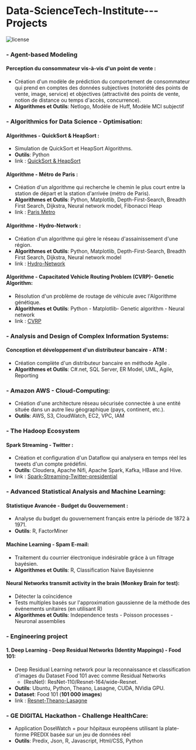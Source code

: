 # Data-ScienceTech-Institute---Projects 

<img src="https://camo.githubusercontent.com/32c83af1243e238fb9907c2b7f4c85003b9cf902/68747470733a2f2f696d672e736869656c64732e696f2f707970692f6c2f616e74697370616d2e737667" alt="license" data-canonical-src="https://img.shields.io/pypi/l/antispam.svg" style="max-width:100%;">

###	- Agent-based Modeling
#### Perception du consommateur vis-à-vis d'un point de vente :
  *	Création d'un modèle de prédiction du comportement de consommateur qui prend en comptes des données subjectives (notoriété des           points de vente, image, service) et objectives (attractivité des points de vente, notion de distance ou temps d'accès, concurrence).
  *	**Algorithmes et Outils**: Netlogo, Modèle de Huff, Modèle MCI subjectif

###	- Algorithmics for Data Science - Optimisation:
####	Algorithmes - QuickSort & HeapSort :
  *	Simulation de QuickSort et HeapSort Algorithms. 
  *	**Outils**: Python 
  * link : [QuickSort & HeapSort](https://github.com/BTajini/QuickSort-HeapSort-Algorithm)
  
####	Algorithme - Métro de Paris :
  *	Création d'un algorithme qui recherche le chemin le plus court entre la station de départ et la station d'arrivée (métro de Paris). 
  *	**Algorithmes et Outils**: Python, Matplotlib, Depth-First-Search, Breadth First Search, Dijkstra, Neural network model, Fibonacci Heap
  * link : [Paris Metro](https://github.com/BTajini/Paris-Metro-Project)

####	Algorithme - Hydro-Network :
  *	Création d'un algorithme qui gère le réseau d'assainissement d'une région. 
  *	**Algorithmes et Outils**: Python, Matplotlib, Depth-First-Search, Breadth First Search, Dijkstra, Neural network model 
  * link : [Hydro-Network](https://github.com/BTajini/Project-of-Veolia-Hydro-Network)
  
####	Algorithme - Capacitated Vehicle Routing Problem (CVRP)- Genetic Algorithm:
  *	Résolution d'un problème de routage de véhicule avec l'Algorithme génétique. 
  *	**Algorithmes et Outils**: Python - Matplotlib- Genetic algorithm - Neural network
  * link : [CVRP](https://github.com/BTajini/CVRP-DHL-Algorithm)
   
### - Analysis and Design of Complex Information Systems:
####	Conception et développement d'un distributeur bancaire - ATM :
  *	Création complète d'un distributeur bancaire en méthode Agile .
  *	**Algorithmes et Outils**: C#.net, SQL Server, ER Model, UML, Agile, Reporting

###	- Amazon AWS - Cloud-Computing:
  *	Création d'une architecture réseau sécurisée connectée à une entité située dans un autre lieu géographique (pays, continent, etc.).  
  *	**Outils**: AWS, S3, CloudWatch, EC2, VPC, IAM

###	- The Hadoop Ecosystem
#### Spark Streaming - Twitter :
  *	Création et configuration d'un Dataflow qui analysera en temps réel les tweets d'un compte prédéfini.
  *	**Outils**: Cloudera, Apache Nifi, Apache Spark, Kafka, HBase and Hive.
  * link : [Spark-Streaming-Twitter-presidential](https://github.com/BTajini/SparkStreamingTwitter-presidential)
  
###	- Advanced Statistical Analysis and Machine Learning:
####	Statistique Avancée - Budget du Gouvernement :
  *	Analyse du budget du gouvernement français entre la période de 1872 à 1971.
  *	**Outils**: R, FactorMiner
  
####	Machine Learning - Spam E-mail:
  *	Traitement du courrier électronique indésirable grâce à un filtrage bayésien. 
  *	**Algorithmes et Outils**: R, Classification Naive Bayésienne
  
#### Neural Networks transmit activity in the brain (Monkey Brain for test):  
*	Détecter la coïncidence
*	Tests multiples basés sur l'approximation gaussienne de la méthode des événements unitaires (en utilisant R)
* **Algorithmes et Outils**: Independence tests - Poisson processes - Neuronal assemblies

###	- Engineering project 
#### 1.  Deep Learning - Deep Residual Networks (Identity Mappings) - Food 101:
   * Deep Residual Learning network pour la reconnaissance et classification d'images du Dataset Food 101 avec comme Residual Networks        
       - (ResNet): ResNet-110/Resnet-164/wide-Resnet.
   * **Outils**: Ubuntu, Python, Theano, Lasagne, CUDA, NVidia GPU.
   * **Dataset**: Food 101 (**101 000 images**)
   * link : [Resnet-Theano-Lasagne](https://github.com/BTajini/Resnet-Theano)

###	- GE DIGITAL Hackathon - Challenge HealthCare:  
*	Application DoseWatch + pour hôpitaux européens utilisant la plate-forme PREDIX basée sur un jeu de données réel
* **Outils**: Predix, Json, R, Javascript, Html/CSS, Python 
